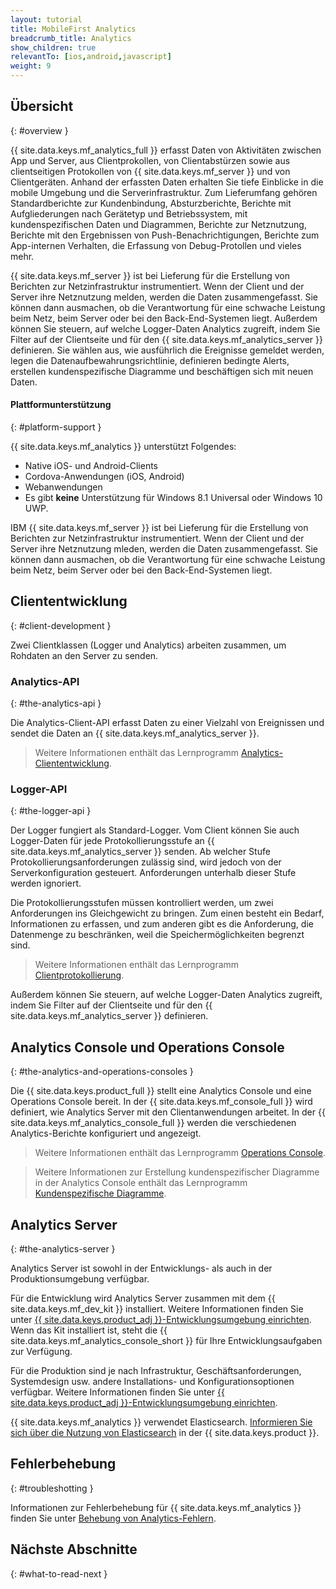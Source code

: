 ```yaml
---
layout: tutorial
title: MobileFirst Analytics
breadcrumb_title: Analytics
show_children: true
relevantTo: [ios,android,javascript]
weight: 9
---
```

<!-- NLS_CHARSET=UTF-8 -->
## Übersicht
{: #overview }

{{ site.data.keys.mf_analytics_full }} erfasst Daten von Aktivitäten zwischen App und Server, aus Clientprokollen, von Clientabstürzen sowie aus
clientseitigen Protokollen von {{ site.data.keys.mf_server }} und von Clientgeräten. Anhand der erfassten Daten erhalten Sie
tiefe Einblicke in die mobile Umgebung und die Serverinfrastruktur. Zum Lieferumfang gehören Standardberichte zur Kundenbindung, Absturzberichte, Berichte mit Aufgliederungen nach Gerätetyp und Betriebssystem, mit kundenspezifischen Daten
und Diagrammen, Berichte zur Netznutzung, Berichte mit den Ergebnissen von Push-Benachrichtigungen, Berichte zum App-internen Verhalten, die Erfassung von Debug-Protollen und vieles mehr. 

{{ site.data.keys.mf_server }} ist bei Lieferung für die Erstellung von Berichten zur Netzinfrastruktur
instrumentiert. Wenn der Client und der Server ihre Netznutzung melden, werden die Daten zusammengefasst. Sie können dann ausmachen, ob die Verantwortung für eine schwache Leistung beim Netz, beim Server oder bei den
Back-End-Systemen liegt. Außerdem können Sie steuern,
auf welche Logger-Daten Analytics zugreift, indem Sie Filter auf der Clientseite und für den
{{ site.data.keys.mf_analytics_server }} definieren. Sie wählen aus, wie ausführlich die Ereignisse gemeldet werden,
legen die Datenaufbewahrungsrichtlinie, definieren bedingte Alerts, erstellen kundenspezifische Diagramme und beschäftigen sich mit neuen Daten. 

#### Plattformunterstützung
{: #platform-support }

{{ site.data.keys.mf_analytics }} unterstützt Folgendes: 

* Native iOS- und Android-Clients
* Cordova-Anwendungen (iOS, Android)
* Webanwendungen
* Es gibt **keine** Unterstützung für Windows 8.1 Universal oder Windows 10 UWP. 

IBM {{ site.data.keys.mf_server }} ist bei Lieferung für die Erstellung von Berichten zur Netzinfrastruktur
instrumentiert. Wenn der Client und der Server ihre Netznutzung mleden, werden die Daten zusammengefasst. Sie können dann ausmachen, ob die Verantwortung für eine schwache Leistung beim Netz, beim Server oder bei den
Back-End-Systemen liegt. 

## Cliententwicklung
{: #client-development }

Zwei Clientklassen (Logger und Analytics) arbeiten zusammen, um Rohdaten an den Server zu senden. 

### Analytics-API
{: #the-analytics-api }

Die Analytics-Client-API erfasst Daten zu einer Vielzahl von Ereignissen
und sendet die Daten an {{ site.data.keys.mf_analytics_server }}.
> Weitere Informationen enthält das Lernprogramm [Analytics-Cliententwicklung](analytics-api).

### Logger-API
{: #the-logger-api }

Der Logger fungiert als Standard-Logger. Vom Client können Sie auch Logger-Daten für jede
Protokollierungsstufe an {{ site.data.keys.mf_analytics_server }}
senden. Ab welcher Stufe Protokollierungsanforderungen zulässig sind, wird jedoch von der Serverkonfiguration gesteuert. Anforderungen unterhalb dieser Stufe werden ignoriert. 

Die Protokollierungsstufen müssen kontrolliert werden, um zwei Anforderungen ins Gleichgewicht zu bringen. Zum einen besteht ein Bedarf, Informationen zu erfassen, und zum anderen
gibt es die Anforderung, die Datenmenge zu beschränken, weil die Speichermöglichkeiten begrenzt sind. 

> Weitere Informationen enthält das Lernprogramm [Clientprotokollierung](../application-development/client-side-log-collection/).



Außerdem können Sie steuern,
auf welche Logger-Daten Analytics zugreift, indem Sie Filter auf der Clientseite und für den
{{ site.data.keys.mf_analytics_server }} definieren.

## Analytics Console und Operations Console
{: #the-analytics-and-operations-consoles }

Die {{ site.data.keys.product_full }} stellt eine Analytics Console und eine Operations Console bereit. In der
{{ site.data.keys.mf_console_full }} wird definiert, wie Analytics Server mit den Clientanwendungen arbeitet. In der
{{ site.data.keys.mf_analytics_console_full }} werden die verschiedenen Analytics-Berichte konfiguriert und angezeigt. 

> Weitere Informationen enthält das Lernprogramm [Operations Console](console).



> Weitere Informationen zur Erstellung kundenspezifischer Diagramme in der Analytics Console enthält das Lernprogramm
[Kundenspezifische Diagramme](console/custom-charts). 

## Analytics Server
{: #the-analytics-server }

Analytics Server ist sowohl in der Entwicklungs- als auch in der Produktionsumgebung verfügbar.

Für die Entwicklung wird Analytics Server zusammen mit dem {{ site.data.keys.mf_dev_kit }} installiert. Weitere Informationen
finden Sie unter
[{{ site.data.keys.product_adj }}-Entwicklungsumgebung einrichten](../installation-configuration/development/mobilefirst/). Wenn das Kit installiert ist,
steht die {{ site.data.keys.mf_analytics_console_short }} für Ihre Entwicklungsaufgaben zur Verfügung. 

Für die Produktion sind je nach
Infrastruktur, Geschäftsanforderungen,
Systemdesign usw. andere Installations- und Konfigurationsoptionen verfügbar. Weitere Informationen
finden Sie unter [{{ site.data.keys.product_adj }}-Entwicklungsumgebung einrichten](../installation-configuration/production/analytics/).

{{ site.data.keys.mf_analytics }} verwendet Elasticsearch. [Informieren Sie sich über die
Nutzung von Elasticsearch](elasticsearch) in der {{ site.data.keys.product }}.

## Fehlerbehebung
{: #troubleshotting }

Informationen zur Fehlerbehebung für {{ site.data.keys.mf_analytics }} finden Sie unter [Behebung von Analytics-Fehlern](../troubleshooting/analytics/).

## Nächste Abschnitte
{: #what-to-read-next }

